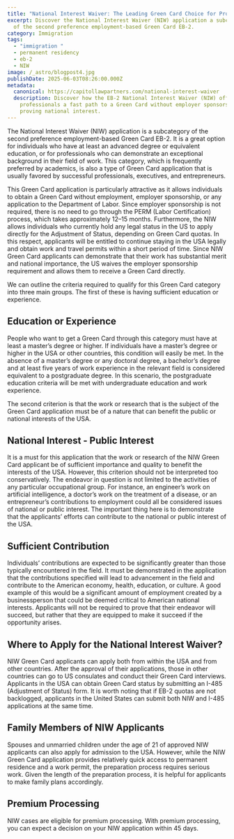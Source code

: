 ```yaml
---
title: "National Interest Waiver: The Leading Green Card Choice for Professionals"
excerpt: Discover the National Interest Waiver (NIW) application a subcategory
  of the second preference employment-based Green Card EB-2.
category: Immigration
tags:
  - "immigration "
  - permanent residency
  - eb-2
  - NIW
image: /_astro/blogpost4.jpg
publishDate: 2025-06-03T08:26:00.000Z
metadata:
  canonical: https://capitollawpartners.com/national-interest-waiver
  description: Discover how the EB-2 National Interest Waiver (NIW) offers
    professionals a fast path to a Green Card without employer sponsorship by
    proving national interest.
---
```


The National Interest Waiver (NIW) application is a subcategory of the second preference
employment-based Green Card EB-2. It is a great option for
individuals who have at least an advanced degree or equivalent
education, or for professionals who can demonstrate an exceptional
background in their field of work. This category, which is frequently
preferred by academics, is also a type of Green Card application that
is usually favored by successful professionals, executives, and
entrepreneurs.

This Green Card application is particularly attractive as it allows
individuals to obtain a Green Card without employment, employer
sponsorship, or any application to the Department of Labor. Since
employer sponsorship is not required, there is no need to go through
the PERM (Labor Certification) process, which takes approximately
12–15 months. Furthermore, the NIW allows individuals who currently
hold any legal status in the US to apply directly for the Adjustment
of Status, depending on Green Card quotas. In this respect,
applicants will be entitled to continue staying in the USA legally
and obtain work and travel permits within a short period of time.
Since NIW Green Card applicants can demonstrate that their work has
substantial merit and national importance, the US waives the employer
sponsorship requirement and allows them to receive a Green Card
directly.

We can outline the criteria required to qualify for this Green Card
category into three main groups. The first of these is having
sufficient education or experience.

## Education or Experience

People who want to get a Green Card through this category must have at least a master’s degree or higher. If individuals have a master’s degree or higher in the USA or other countries, this condition will easily be met. In the absence of a master’s degree or any doctoral degree, a bachelor’s degree and at least five years of work experience in the relevant field is considered equivalent to a postgraduate degree. In this scenario, the postgraduate education criteria will be met with undergraduate education and work experience.

The second criterion is that the work or research that is the subject of the Green Card application must be of a nature that can benefit the public or national interests of the USA.

## National Interest - Public Interest

It is a must for this application that the work or research of the NIW Green Card applicant be of sufficient importance and quality to benefit the interests of the USA. However, this criterion should not be interpreted too conservatively. The endeavor in question is not limited to the activities of any particular occupational group. For instance, an engineer’s work on artificial intelligence, a doctor’s work on the treatment of a disease, or an entrepreneur’s contributions to employment could all be considered issues of national or public interest. The important thing here is to demonstrate that the applicants’ efforts can contribute to the national or public interest of the USA.

## Sufficient Contribution

Individuals’ contributions are expected to be significantly greater than those typically encountered in the field. It must be demonstrated in the application that the contributions specified will lead to advancement in the field and contribute to the American economy, health, education, or culture. A good example of this would be a significant amount of employment created by a businessperson that could be deemed critical to American national interests. Applicants will not be required to prove that their endeavor will succeed, but rather that they are equipped to make it succeed if the opportunity arises.

## Where to Apply for the National Interest Waiver?

NIW
Green Card applicants can apply both from within the USA and from
other countries. After the approval of their applications, those in
other countries can go to US consulates and conduct their Green Card
interviews. Applicants in the USA can obtain Green Card status by
submitting an I-485 (Adjustment of Status) form. It is worth noting
that if EB-2 quotas are not backlogged, applicants in the United
States can submit both NIW and I-485 applications at the same time. 


## Family Members of NIW Applicants

Spouses
and unmarried children under the age of 21 of approved NIW applicants
can also apply for admission to the USA. However, while the NIW Green
Card application provides relatively quick access to permanent
residence and a work permit, the preparation process requires serious
work. Given the length of the preparation process, it is helpful for
applicants to make family plans accordingly.

## Premium Processing

NIW
cases are eligible for premium processing. With premium processing,
you can expect a decision on your NIW application within 45 days.
